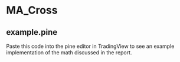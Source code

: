 # MA_Cross

## example.pine

Paste this code into the pine editor in TradingView to see an example implementation of the math discussed in the report.
